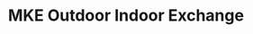 ---
title: "MKE Outdoor Indoor Exchange"
url: /milwaukee/mke-outdoor-indoor-exchange/
shop: Outdoor
---